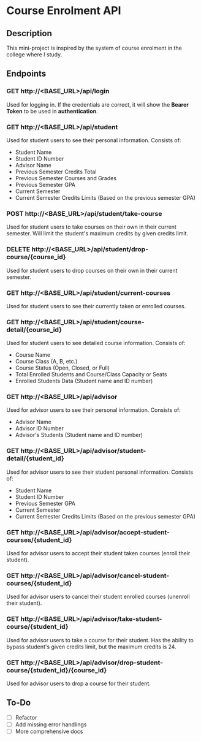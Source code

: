# Course Enrolment API

## Description
This mini-project is inspired by the system of course enrolment in the college where I study.

## Endpoints
### GET http://<BASE_URL>/api/login
Used for logging in. If the credentials are correct, it will show the **Bearer Token** to be used in **authentication**.

### GET http://<BASE_URL>/api/student
Used for student users to see their personal information. Consists of:
* Student Name
* Student ID Number
* Advisor Name
* Previous Semester Credits Total
* Previous Semester Courses and Grades
* Previous Semester GPA
* Current Semester
* Current Semester Credits Limits (Based on the previous semester GPA)

### POST http://<BASE_URL>/api/student/take-course
Used for student users to take courses on their own in their current semester. Will limit the student's maximum credits by given credits limit.

### DELETE http://<BASE_URL>/api/student/drop-course/{course_id}
Used for student users to drop courses on their own in their current semester.

### GET http://<BASE_URL>/api/student/current-courses
Used for student users to see their currently taken or enrolled courses.

### GET http://<BASE_URL>/api/student/course-detail/{course_id}
Used for student users to see detailed course information. Consists of:
* Course Name
* Course Class (A, B, etc.)
* Course Status (Open, Closed, or Full)
* Total Enrolled Students and Course/Class Capacity or Seats
* Enrolled Students Data (Student name and ID number)

### GET http://<BASE_URL>/api/advisor
Used for advisor users to see their personal information. Consists of:
* Advisor Name
* Advisor ID Number
* Advisor's Students (Student name and ID number)

### GET http://<BASE_URL>/api/advisor/student-detail/{student_id}
Used for advisor users to see their student personal information. Consists of:
* Student Name
* Student ID Number
* Previous Semester GPA
* Current Semester
* Current Semester Credits Limits (Based on the previous semester GPA)

### GET http://<BASE_URL>/api/advisor/accept-student-courses/{student_id}
Used for advisor users to accept their student taken courses (enroll their student).

### GET http://<BASE_URL>/api/advisor/cancel-student-courses/{student_id}
Used for advisor users to cancel their student enrolled courses (unenroll their student).

### GET http://<BASE_URL>/api/advisor/take-student-course/{student_id}
Used for advisor users to take a course for their student. Has the ability to bypass student's given credits limit, but the maximum credits is 24.

### GET http://<BASE_URL>/api/advisor/drop-student-course/{student_id}/{course_id}
Used for advisor users to drop a course for their student.

## To-Do
- [ ] Refactor
- [ ] Add missing error handlings
- [ ] More comprehensive docs
